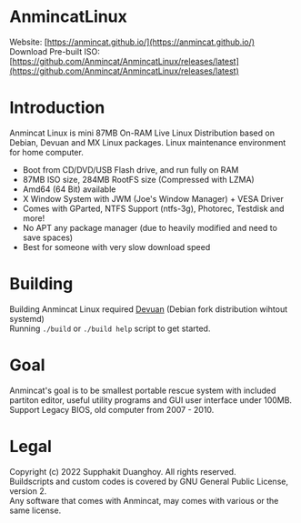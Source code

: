# AnmincatLinux
Website: [https://anmincat.github.io/](https://anmincat.github.io/) <br>
Download Pre-built ISO: [https://github.com/Anmincat/AnmincatLinux/releases/latest](https://github.com/Anmincat/AnmincatLinux/releases/latest)
# Introduction
Anmincat Linux is mini 87MB On-RAM Live Linux Distribution based on Debian, Devuan and MX Linux packages. Linux maintenance environment for home computer.
	<ul>
		<li>Boot from CD/DVD/USB Flash drive, and run fully on RAM</li>
		<li>87MB ISO size, 284MB RootFS size (Compressed with LZMA)</li>
		<li>Amd64 (64 Bit) available</li>
		<li>X Window System with JWM (Joe's Window Manager) + VESA Driver</li>
		<li>Comes with GParted, NTFS Support (ntfs-3g), Photorec, Testdisk and more!</li>
		<li>No APT any package manager (due to heavily modified and need to save spaces)</li>
		<li>Best for someone with very slow download speed</li>
      </ul>
# Building
Building Anmincat Linux required [Devuan](https://www.devuan.org) (Debian fork distribution wihtout systemd) <br>
Running ``./build`` or ``./build help`` script to get started.
# Goal
Anmincat's goal is to be smallest portable rescue system with included partiton editor, useful utility programs and GUI user interface under 100MB. 
Support Legacy BIOS, old computer from 2007 - 2010.
# Legal
Copyright (c) 2022 Supphakit Duanghoy. All rights reserved. <br>
Buildscripts and custom codes is covered by GNU General Public License, version 2. <br>
Any software that comes with Anmincat, may comes with various or the same license.
